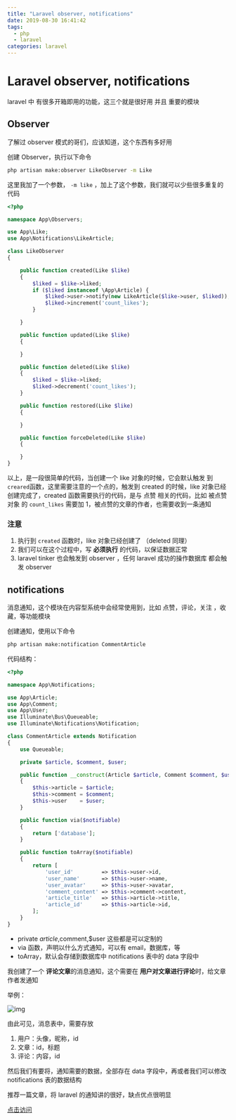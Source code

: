 ```yaml
---
title: "Laravel observer, notifications"
date: 2019-08-30 16:41:42
tags:
  - php
  - laravel
categories: laravel
---
```


# Laravel observer, notifications

laravel 中 有很多开箱即用的功能，这三个就是很好用 并且 重要的模块

## Observer

了解过 observer 模式的哥们，应该知道，这个东西有多好用

创建 Observer，执行以下命令

```sh
php artisan make:observer LikeObserver -m Like
```

这里我加了一个参数， `-m like` ，加上了这个参数，我们就可以少些很多重复的代码

```php
<?php

namespace App\Observers;

use App\Like;
use App\Notifications\LikeArticle;

class LikeObserver
{

    public function created(Like $like)
    {
        $liked = $like->liked;
        if ($liked instanceof \App\Article) {
            $liked->user->notify(new LikeArticle($like->user, $liked));
            $liked->increment('count_likes');
        }

    }

    public function updated(Like $like)
    {

    }

    public function deleted(Like $like)
    {
        $liked = $like->liked;
        $liked->decrement('count_likes');
    }

    public function restored(Like $like)
    {

    }

    public function forceDeleted(Like $like)
    {

    }
}
```

以上，是一段很简单的代码，当创建一个 like 对象的时候，它会默认触发 到 `creared`函数，这里需要注意的一个点的，触发到 created 的时候，like 对象已经创建完成了，created 函数需要执行的代码，是与 点赞 相关的代码，比如 被点赞对象 的 `count_likes` 需要加 1，被点赞的文章的作者，也需要收到一条通知

### 注意

1. 执行到 `created` 函数时，like 对象已经创建了 （deleted 同理）
2. 我们可以在这个过程中，写 **必须执行** 的代码，以保证数据正常
3. laravel tinker 也会触发到 observer ，任何 laravel 成功的操作数据库 都会触发 observer

## notifications

消息通知，这个模块在内容型系统中会经常使用到，比如 点赞，评论，关注 ，收藏，等功能模块

创建通知，使用以下命令

```sh
php artisan make:notification CommentArticle
```

代码结构：

```php
<?php

namespace App\Notifications;

use App\Article;
use App\Comment;
use App\User;
use Illuminate\Bus\Queueable;
use Illuminate\Notifications\Notification;

class CommentArticle extends Notification
{
    use Queueable;

    private $article, $comment, $user;

    public function __construct(Article $article, Comment $comment, $user)
    {
        $this->article = $article;
        $this->comment = $comment;
        $this->user    = $user;
    }

    public function via($notifiable)
    {
        return ['database'];
    }

    public function toArray($notifiable)
    {
        return [
            'user_id'         => $this->user->id,
            'user_name'       => $this->user->name,
            'user_avatar'     => $this->user->avatar,
            'comment_content' => $this->comment->content,
            'article_title'   => $this->article->title,
            'article_id'      => $this->article->id,
        ];
    }
}

```

- private $article,$comment,\$user 这些都是可以定制的
- via 函数，声明以什么方式通知，可以有 email，数据库，等
- toArray，默认会存储到数据库中 notifications 表中的 data 字段中

我创建了一个 **评论文章**的消息通知，这个需要在 **用户对文章进行评论**时，给文章作者发通知

举例：

![img](https://user-gold-cdn.xitu.io/2019/3/27/169bd73aec2753e9?imageView2/0/w/1280/h/960/format/webp/ignore-error/1)

由此可见，消息表中，需要存放

1. 用户：头像，昵称，id
2. 文章：id，标题
3. 评论：内容，id

然后我们有要将，通知需要的数据，全部存在 data 字段中，再或者我们可以修改 notifications 表的数据结构

推荐一篇文章，将 laravel 的通知讲的很好，缺点优点很明显

[点击访问](https://juejin.im/post/5c9afee76fb9a0710466b3d4)
